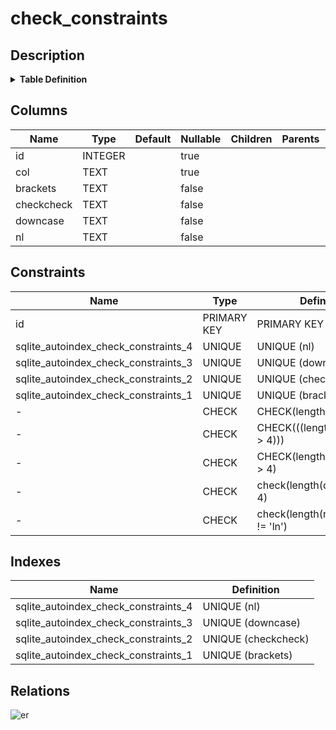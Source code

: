 # check_constraints

## Description

<details>
<summary><strong>Table Definition</strong></summary>

```sql
CREATE TABLE check_constraints (
  id INTEGER PRIMARY KEY AUTOINCREMENT,
  col TEXT CHECK(length(col) > 4),
  brackets TEXT UNIQUE NOT NULL CHECK(((length(brackets) > 4))),
  checkcheck TEXT UNIQUE NOT NULL CHECK(length(checkcheck) > 4),
  downcase TEXT UNIQUE NOT NULL check(length(downcase) > 4),
  nl TEXT UNIQUE NOT
    NULL check(length(nl) > 4 OR
      nl != 'ln')
)
```

</details>

## Columns

| Name | Type | Default | Nullable | Children | Parents | Comment |
| ---- | ---- | ------- | -------- | -------- | ------- | ------- |
| id | INTEGER |  | true |  |  |  |
| col | TEXT |  | true |  |  |  |
| brackets | TEXT |  | false |  |  |  |
| checkcheck | TEXT |  | false |  |  |  |
| downcase | TEXT |  | false |  |  |  |
| nl | TEXT |  | false |  |  |  |

## Constraints

| Name | Type | Definition |
| ---- | ---- | ---------- |
| id | PRIMARY KEY | PRIMARY KEY (id) |
| sqlite_autoindex_check_constraints_4 | UNIQUE | UNIQUE (nl) |
| sqlite_autoindex_check_constraints_3 | UNIQUE | UNIQUE (downcase) |
| sqlite_autoindex_check_constraints_2 | UNIQUE | UNIQUE (checkcheck) |
| sqlite_autoindex_check_constraints_1 | UNIQUE | UNIQUE (brackets) |
| - | CHECK | CHECK(length(col) > 4) |
| - | CHECK | CHECK(((length(brackets) > 4))) |
| - | CHECK | CHECK(length(checkcheck) > 4) |
| - | CHECK | check(length(downcase) > 4) |
| - | CHECK | check(length(nl) > 4 OR nl != 'ln') |

## Indexes

| Name | Definition |
| ---- | ---------- |
| sqlite_autoindex_check_constraints_4 | UNIQUE (nl) |
| sqlite_autoindex_check_constraints_3 | UNIQUE (downcase) |
| sqlite_autoindex_check_constraints_2 | UNIQUE (checkcheck) |
| sqlite_autoindex_check_constraints_1 | UNIQUE (brackets) |

## Relations

![er](check_constraints.svg)
